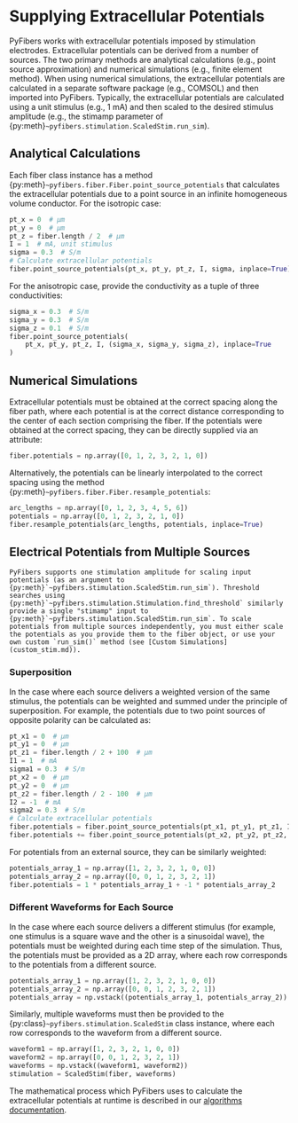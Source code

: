 # Supplying Extracellular Potentials

PyFibers works with extracellular potentials imposed by stimulation electrodes. Extracellular potentials can be derived from a number of sources. The two primary methods are analytical calculations (e.g., point source approximation) and numerical simulations (e.g., finite element method). When using numerical simulations, the extracellular potentials are calculated in a separate software package (e.g., COMSOL) and then imported into PyFibers. Typically, the extracellular potentials are calculated using a unit stimulus (e.g., 1 mA) and then scaled to the desired stimulus amplitude (e.g., the stimamp parameter of {py:meth}`~pyfibers.stimulation.ScaledStim.run_sim`).

## Analytical Calculations

Each fiber class instance has a method {py:meth}`~pyfibers.fiber.Fiber.point_source_potentials` that calculates the extracellular potentials due to a point source in an infinite homogeneous volume conductor. For the isotropic case:

```python
pt_x = 0  # μm
pt_y = 0  # μm
pt_z = fiber.length / 2  # μm
I = 1  # mA, unit stimulus
sigma = 0.3  # S/m
# Calculate extracellular potentials
fiber.point_source_potentials(pt_x, pt_y, pt_z, I, sigma, inplace=True)
```

For the anisotropic case, provide the conductivity as a tuple of three conductivities:

```python
sigma_x = 0.3  # S/m
sigma_y = 0.3  # S/m
sigma_z = 0.1  # S/m
fiber.point_source_potentials(
    pt_x, pt_y, pt_z, I, (sigma_x, sigma_y, sigma_z), inplace=True
)
```

## Numerical Simulations

Extracellular potentials must be obtained at the correct spacing along the fiber path, where each potential is at the correct distance corresponding to the center of each section comprising the fiber. If the potentials were obtained at the correct spacing, they can be directly supplied via an attribute:

```python
fiber.potentials = np.array([0, 1, 2, 3, 2, 1, 0])
```

Alternatively, the potentials can be linearly interpolated to the correct spacing using the method {py:meth}`~pyfibers.fiber.Fiber.resample_potentials`:

```python
arc_lengths = np.array([0, 1, 2, 3, 4, 5, 6])
potentials = np.array([0, 1, 2, 3, 2, 1, 0])
fiber.resample_potentials(arc_lengths, potentials, inplace=True)
```

## Electrical Potentials from Multiple Sources

```{note}
PyFibers supports one stimulation amplitude for scaling input potentials (as an argument to {py:meth}`~pyfibers.stimulation.ScaledStim.run_sim`). Threshold searches using {py:meth}`~pyfibers.stimulation.Stimulation.find_threshold` similarly provide a single "stimamp" input to {py:meth}`~pyfibers.stimulation.ScaledStim.run_sim`. To scale potentials from multiple sources independently, you must either scale the potentials as you provide them to the fiber object, or use your own custom `run_sim()` method (see [Custom Simulations](custom_stim.md)).
```

### Superposition

In the case where each source delivers a weighted version of the same stimulus, the potentials can be weighted and summed under the principle of superposition. For example, the potentials due to two point sources of opposite polarity can be calculated as:

```python
pt_x1 = 0  # μm
pt_y1 = 0  # μm
pt_z1 = fiber.length / 2 + 100  # μm
I1 = 1  # mA
sigma1 = 0.3  # S/m
pt_x2 = 0  # μm
pt_y2 = 0  # μm
pt_z2 = fiber.length / 2 - 100  # μm
I2 = -1  # mA
sigma2 = 0.3  # S/m
# Calculate extracellular potentials
fiber.potentials = fiber.point_source_potentials(pt_x1, pt_y1, pt_z1, I1, sigma1)
fiber.potentials += fiber.point_source_potentials(pt_x2, pt_y2, pt_z2, I2, sigma2)
```

For potentials from an external source, they can be similarly weighted:

```python
potentials_array_1 = np.array([1, 2, 3, 2, 1, 0, 0])
potentials_array_2 = np.array([0, 0, 1, 2, 3, 2, 1])
fiber.potentials = 1 * potentials_array_1 + -1 * potentials_array_2
```

### Different Waveforms for Each Source

In the case where each source delivers a different stimulus (for example, one stimulus is a square wave and the other is a sinusoidal wave), the potentials must be weighted during each time step of the simulation. Thus, the potentials must be provided as a 2D array, where each row corresponds to the potentials from a different source.

```python
potentials_array_1 = np.array([1, 2, 3, 2, 1, 0, 0])
potentials_array_2 = np.array([0, 0, 1, 2, 3, 2, 1])
potentials_array = np.vstack((potentials_array_1, potentials_array_2))
```

Similarly, multiple waveforms must then be provided to the {py:class}`~pyfibers.stimulation.ScaledStim` class instance, where each row corresponds to the waveform from a different source.

```python
waveform1 = np.array([1, 2, 3, 2, 1, 0, 0])
waveform2 = np.array([0, 0, 1, 2, 3, 2, 1])
waveforms = np.vstack((waveform1, waveform2))
stimulation = ScaledStim(fiber, waveforms)
```

The mathematical process which PyFibers uses to calculate the extracellular potentials at runtime is described in our [algorithms documentation](algorithms.md).
